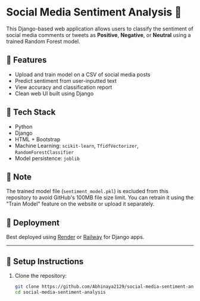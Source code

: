 # Social Media Sentiment Analysis 💬

This Django-based web application allows users to classify the sentiment of social media comments or tweets as **Positive**, **Negative**, or **Neutral** using a trained Random Forest model.

## 🔧 Features

- Upload and train model on a CSV of social media posts
- Predict sentiment from user-inputted text
- View accuracy and classification report
- Clean web UI built using Django

## 🧠 Tech Stack

- Python
- Django
- HTML + Bootstrap
- Machine Learning: `scikit-learn`, `TfidfVectorizer`, `RandomForestClassifier`
- Model persistence: `joblib`

## 🚫 Note
The trained model file (`sentiment_model.pkl`) is excluded from this repository to avoid GitHub's 100MB file size limit. You can retrain it using the "Train Model" feature on the website or upload it separately.

## 🚀 Deployment
Best deployed using [Render](https://render.com) or [Railway](https://railway.app) for Django apps.

---

## 📂 Setup Instructions

1. Clone the repository:
   ```bash
   git clone https://github.com/Abhinaya2129/social-media-sentiment-analysis.git
   cd social-media-sentiment-analysis
